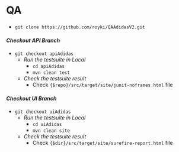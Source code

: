 # QA

- `git clone https://github.com/royki/QAAdidasV2.git`

#### _Checkout API Branch_
- `git checkout apiAdidas`
    - _Run the testsuite in Local_
        - `cd apiAdidas`
        - `mvn clean test`
    - _Check the testsuite result_
        - Check `{$repo}/src/target/site/junit-noframes.html` file

#### _Checkout UI Branch_
- `git checkout uiAdidas`
    - _Run the testsuite in Local_
        - `cd uiAdidas`
        - `mvn clean site`
	- _Check the testsuite result_
        - Check `{$dir}/src/target/site/surefire-report.html` file


